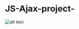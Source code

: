 # JS-Ajax-project-

![alt text](https://github.com/TheCodersDream/JS-Ajax-project-/blob/master/Screenshot_47.png)
